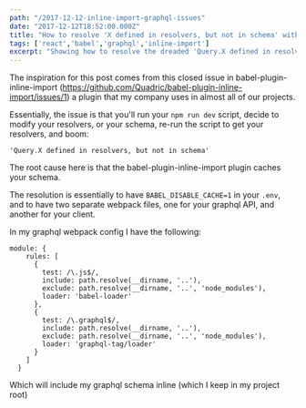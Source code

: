 ```yaml
---
path: "/2017-12-12-inline-import-graphql-issues"
date: "2017-12-12T18:52:00.000Z"
title: "How to resolve 'X defined in resolvers, but not in schema' with babel-plugin-inline-import"
tags: ['react','babel','graphql','inline-import']
excerpt: "Showing how to resolve the dreaded 'Query.X defined in resolvers, but not in schema' issue when your X is **definitely** defined in both"
---
```


The inspiration for this post comes from this closed issue in
babel-plugin-inline-import
(https://github.com/Quadric/babel-plugin-inline-import/issues/1) a plugin that
my company uses in almost all of our projects.

Essentially, the issue is that you'll run your `npm run dev` script, decide to
modify your resolvers, or your schema, re-run the script to get your resolvers,
and boom:

`'Query.X defined in resolvers, but not in schema'`

The root cause here is that the babel-plugin-inline-import plugin caches your
schema.

The resolution is essentially to have `BABEL_DISABLE_CACHE=1` in your `.env`,
and to have two separate webpack files, one for your graphql API, and another
for your client.

In my graphql webpack config I have the following:

```
module: {
    rules: [
      {
        test: /\.js$/,
        include: path.resolve(__dirname, '..'),
        exclude: path.resolve(__dirname, '..', 'node_modules'),
        loader: 'babel-loader'
      },
      {
        test: /\.graphql$/,
        include: path.resolve(__dirname, '..'),
        exclude: path.resolve(__dirname, '..', 'node_modules'),
        loader: 'graphql-tag/loader'
      }
    ]
  }
```

Which will include my graphql schema inline (which I keep in my project root)
